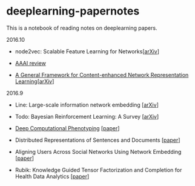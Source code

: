 # deeplearning-papernotes

This is a notebook of reading notes on deeplearning papers.

2016.10

- node2vec: Scalable Feature Learning for Networks[[arXiv](https://arxiv.org/abs/1607.00653)]

- [AAAI review](/notes/AAAI17-review.md)

- [A General Framework for Content-enhanced Network Representation Learning](/notes/a-general-framework-for-content-enhanced-etwork-epresentation-learning.md)[[arXiv](https://arxiv.org/abs/1610.02906)]

2016.9

- Line: Large-scale information network embedding [[arXiv](http://arxiv.org/abs/1503.03578)]

- Todo: Bayesian Reinforcement Learning: A Survey [[arXiv](http://arxiv.org/abs/1609.04436)]

- [Deep Computational Phenotyping](/notes/deep-computational-phenotyping.md) [[paper](http://www-scf.usc.edu/~zche/papers/kdd2015.pdf)]

- Distributed Representations of Sentences and Documents [[paper](http://www.jmlr.org/proceedings/papers/v32/le14.pdf)]

- Aligning Users Across Social Networks Using Network Embedding [[paper](http://www.ijcai.org/Proceedings/16/Papers/254.pdf)]

- Rubik: Knowledge Guided Tensor Factorization and Completion for Health Data Analytics [[paper](http://www.cc.gatech.edu/~ywang/papers/rubik.pdf)]


